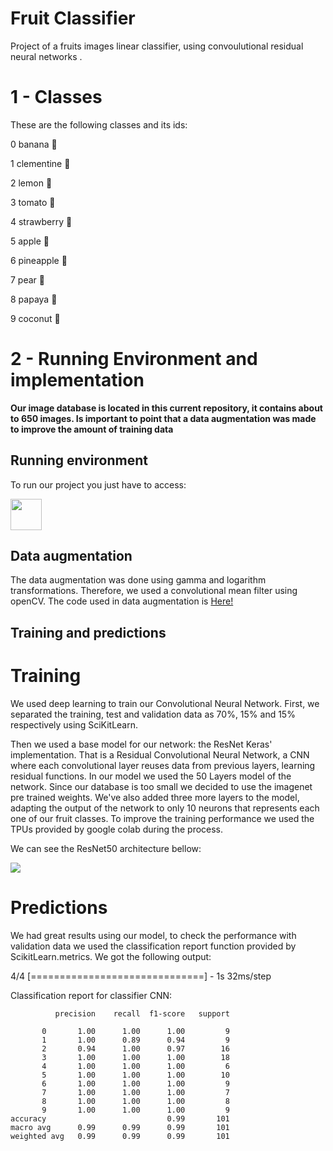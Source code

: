 # Fruit Classifier
Project of a fruits images linear classifier, using convoulutional residual neural networks .

**<h1>1 - Classes</h1>**

These are the following classes and its ids:

0 banana 🍌

1 clementine 🍊

2 lemon 🍋

3 tomato 🍅

4 strawberry 🍓

5 apple 🍎

6 pineapple 🍍

7 pear 🍐

8 papaya 🥭

9 coconut 🥥

**<h1>2 - Running Environment and implementation</h1>**

**Our image database is located in this current repository, it contains about to 650 images. Is important to point that a data augmentation was made to improve the amount of training data**

**<h2>Running environment</h2>**

To run our project you just have to access:

<a href="https://colab.research.google.com/drive/17slxQlLX9yw3CXFnD0n8IKAwh1q1Stdi"><img src="https://colab.research.google.com/img/colab_favicon.ico" width="50" height="50"></a>

**<h2>Data augmentation</h2>**

The data augmentation was done using gamma and logarithm transformations. Therefore, we used a convolutional mean filter using openCV. The code used in data augmentation is <a href="https://github.com/schmoellerIuri/FruitClassifier/blob/master/Images/DataAugmentation.py">Here!</a>

**<h2>Training and predictions</h2>**

**<h1>Training</h1>**

We used deep learning to train our Convolutional Neural Network. First, we separated the training, test and validation data as 70%, 15% and 15% respectively using SciKitLearn. 

Then we used a base model for our network: the ResNet Keras' implementation. That is a Residual Convolutional Neural Network, a CNN where each convolutional layer reuses data from previous layers, learning residual functions. In our model we used the 50 Layers model of the network. Since our database is too small we decided to use the imagenet pre trained weights. We've also added three more layers to the model, adapting the output of the network to only 10 neurons that represents each one of our fruit classes. To improve the training performance we used the TPUs provided by google colab during the process.

We can see the ResNet50 architecture bellow:

<img src="https://miro.medium.com/v2/resize:fit:1400/1*rPktw9-nz-dy9CFcddMBdQ.jpeg">

**<h1>Predictions</h1>**
We had great results using our model, to check the performance with validation data we used the classification report function provided by ScikitLearn.metrics.
We got the following output:

4/4 [==============================] - 1s 32ms/step

Classification report for classifier CNN:

              precision    recall  f1-score   support

           0       1.00      1.00      1.00         9
           1       1.00      0.89      0.94         9
           2       0.94      1.00      0.97        16
           3       1.00      1.00      1.00        18
           4       1.00      1.00      1.00         6
           5       1.00      1.00      1.00        10
           6       1.00      1.00      1.00         9
           7       1.00      1.00      1.00         7
           8       1.00      1.00      1.00         8
           9       1.00      1.00      1.00         9
    accuracy                           0.99       101
    macro avg      0.99      0.99      0.99       101
    weighted avg   0.99      0.99      0.99       101

